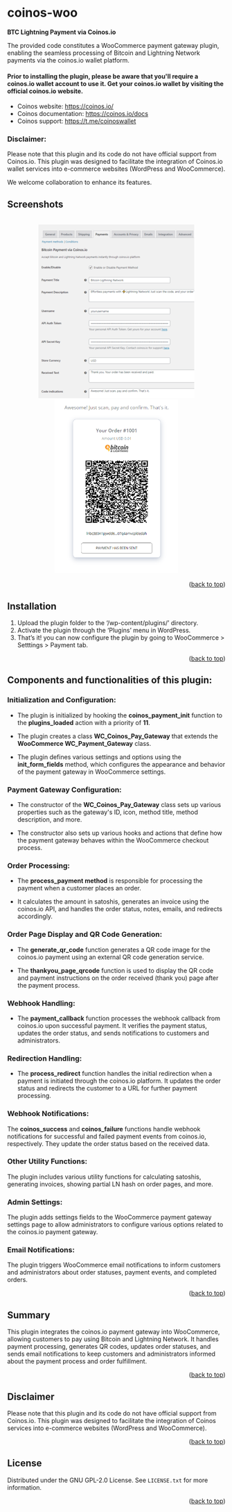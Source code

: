 
# coinos-woo
**BTC Lightning Payment via Coinos.io**

The provided code constitutes a WooCommerce payment gateway plugin, enabling the seamless processing of Bitcoin and Lightning Network payments via the coinos.io wallet platform. 

#### Prior to installing the plugin, please be aware that you'll require a coinos.io wallet account to use it. Get your coinos.io wallet by visiting the official coinos.io website. ####

- Coinos website: https://coinos.io/
- Coinos documentation: https://coinos.io/docs
- Coinos support: https://t.me/coinoswallet

### Disclaimer: ###
Please note that this plugin and its code do not have official support from Coinos.io. This plugin was designed to facilitate the integration of Coinos.io wallet services into e-commerce websites (WordPress and WooCommerce).

We welcome collaboration to enhance its features.

## Screenshots

<!-- PROJECT EXAMPLE -->
<br />
<div align="center">
  <a href="https://github.com/reddatos/coinos-woo">
    <img src="example2.png" alt="Logo" width="auto" height="400">
  </a>
</div>
<div align="center">
  <a href="https://github.com/reddatos/coinos-woo">
    <img src="example.png" alt="Logo" width="auto" height="400">
  </a>
</div>

<p align="right">(<a href="#readme-top">back to top</a>)</p>

## Installation
1. Upload the plugin folder to the ‘/wp-content/plugins/’ directory.
2. Activate the plugin through the ‘Plugins’ menu in WordPress.
3. That’s it! you can now configure the plugin by going to WooCommerce > Setttings > Payment tab.

<p align="right">(<a href="#readme-top">back to top</a>)</p>

## Components and functionalities of this plugin:

### Initialization and Configuration:

- The plugin is initialized by hooking the **coinos_payment_init** function to the **plugins_loaded** action with a priority of **11**.

- The plugin creates a class **WC_Coinos_Pay_Gateway** that extends the **WooCommerce WC_Payment_Gateway** class.

- The plugin defines various settings and options using the **init_form_fields** method, which configures the appearance and behavior of the payment gateway in WooCommerce settings.

### Payment Gateway Configuration:

- The constructor of the **WC_Coinos_Pay_Gateway** class sets up various properties such as the gateway's ID, icon, method title, method description, and more.

- The constructor also sets up various hooks and actions that define how the payment gateway behaves within the WooCommerce checkout process.

### Order Processing:

- The **process_payment method** is responsible for processing the payment when a customer places an order.

- It calculates the amount in satoshis, generates an invoice using the coinos.io API, and handles the order status, notes, emails, and redirects accordingly.

### Order Page Display and QR Code Generation:

- The **generate_qr_code** function generates a QR code image for the coinos.io payment using an external QR code generation service.

- The **thankyou_page_qrcode** function is used to display the QR code and payment instructions on the order received (thank you) page after the payment process.

### Webhook Handling:

- The **payment_callback** function processes the webhook callback from coinos.io upon successful payment. It verifies the payment status, updates the order status, and sends notifications to customers and administrators.

### Redirection Handling:

- The **process_redirect** function handles the initial redirection when a payment is initiated through the coinos.io platform. It updates the order status and redirects the customer to a URL for further payment processing.

### Webhook Notifications:

The **coinos_success** and **coinos_failure** functions handle webhook notifications for successful and failed payment events from coinos.io, respectively. They update the order status based on the received data.

### Other Utility Functions:

The plugin includes various utility functions for calculating satoshis, generating invoices, showing partial LN hash on order pages, and more.

### Admin Settings:

The plugin adds settings fields to the WooCommerce payment gateway settings page to allow administrators to configure various options related to the coinos.io payment gateway.

### Email Notifications:

The plugin triggers WooCommerce email notifications to inform customers and administrators about order statuses, payment events, and completed orders.

<p align="right">(<a href="#readme-top">back to top</a>)</p>

## Summary

This plugin integrates the coinos.io payment gateway into WooCommerce, allowing customers to pay using Bitcoin and Lightning Network. It handles payment processing, generates QR codes, updates order statuses, and sends email notifications to keep customers and administrators informed about the payment process and order fulfillment.

<p align="right">(<a href="#readme-top">back to top</a>)</p>

<!-- DISCLAIMER -->
## Disclaimer

Please note that this plugin and its code do not have official support from Coinos.io. This plugin was designed to facilitate the integration of Coinos services into e-commerce websites (WordPress and WooCommerce).

<p align="right">(<a href="#readme-top">back to top</a>)</p>

<!-- LICENSE -->
## License

Distributed under the GNU GPL-2.0 License. See `LICENSE.txt` for more information.

<p align="right">(<a href="#readme-top">back to top</a>)</p>
